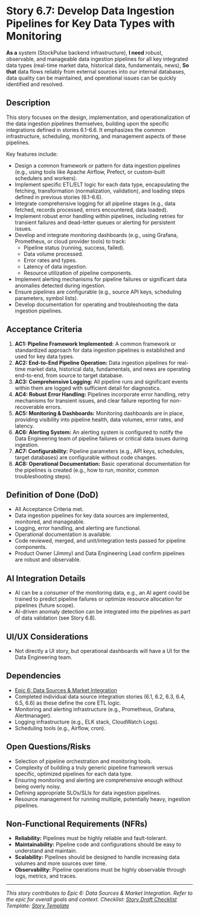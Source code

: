 <!--
Epic: Data Sources & Market Integration
Epic Link: [Epic 6: Data Sources & Market Integration](../epic-6.md)
Story ID: 6.7
Story Title: Develop Data Ingestion Pipelines for Key Data Types with Monitoring
Persona: System (Backend Infrastructure, Data Engineering Team)
Reporter: Jimmy (Product Owner)
Assignee: TBD (Data Engineering Team)
Status: To Do
Estimate: TBD (e.g., 13 Story Points)
Sprint: TBD
Release: TBD
-->

# Story 6.7: Develop Data Ingestion Pipelines for Key Data Types with Monitoring

**As a** system (StockPulse backend infrastructure),
**I need** robust, observable, and manageable data ingestion pipelines for all key integrated data types (real-time market data, historical data, fundamentals, news),
**So that** data flows reliably from external sources into our internal databases, data quality can be maintained, and operational issues can be quickly identified and resolved.

## Description
This story focuses on the design, implementation, and operationalization of the data ingestion pipelines themselves, building upon the specific integrations defined in stories 6.1-6.6. It emphasizes the common infrastructure, scheduling, monitoring, and management aspects of these pipelines.

Key features include:
-   Design a common framework or pattern for data ingestion pipelines (e.g., using tools like Apache Airflow, Prefect, or custom-built schedulers and workers).
-   Implement specific ETL/ELT logic for each data type, encapsulating the fetching, transformation (normalization, validation), and loading steps defined in previous stories (6.1-6.6).
-   Integrate comprehensive logging for all pipeline stages (e.g., data fetched, records processed, errors encountered, data loaded).
-   Implement robust error handling within pipelines, including retries for transient failures and dead-letter queues or alerting for persistent issues.
-   Develop and integrate monitoring dashboards (e.g., using Grafana, Prometheus, or cloud provider tools) to track:
    *   Pipeline status (running, success, failed).
    *   Data volume processed.
    *   Error rates and types.
    *   Latency of data ingestion.
    *   Resource utilization of pipeline components.
-   Implement alerting mechanisms for pipeline failures or significant data anomalies detected during ingestion.
-   Ensure pipelines are configurable (e.g., source API keys, scheduling parameters, symbol lists).
-   Develop documentation for operating and troubleshooting the data ingestion pipelines.

## Acceptance Criteria

1.  **AC1: Pipeline Framework Implemented:** A common framework or standardized approach for data ingestion pipelines is established and used for key data types.
2.  **AC2: End-to-End Pipeline Operation:** Data ingestion pipelines for real-time market data, historical data, fundamentals, and news are operating end-to-end, from source to target database.
3.  **AC3: Comprehensive Logging:** All pipeline runs and significant events within them are logged with sufficient detail for diagnostics.
4.  **AC4: Robust Error Handling:** Pipelines incorporate error handling, retry mechanisms for transient issues, and clear failure reporting for non-recoverable errors.
5.  **AC5: Monitoring & Dashboards:** Monitoring dashboards are in place, providing visibility into pipeline health, data volumes, error rates, and latency.
6.  **AC6: Alerting System:** An alerting system is configured to notify the Data Engineering team of pipeline failures or critical data issues during ingestion.
7.  **AC7: Configurability:** Pipeline parameters (e.g., API keys, schedules, target databases) are configurable without code changes.
8.  **AC8: Operational Documentation:** Basic operational documentation for the pipelines is created (e.g., how to run, monitor, common troubleshooting steps).

## Definition of Done (DoD)

-   All Acceptance Criteria met.
-   Data ingestion pipelines for key data sources are implemented, monitored, and manageable.
-   Logging, error handling, and alerting are functional.
-   Operational documentation is available.
-   Code reviewed, merged, and unit/integration tests passed for pipeline components.
-   Product Owner (Jimmy) and Data Engineering Lead confirm pipelines are robust and observable.

## AI Integration Details

-   AI can be a *consumer* of the monitoring data, e.g., an AI agent could be trained to predict pipeline failures or optimize resource allocation for pipelines (future scope).
-   AI-driven anomaly detection can be integrated into the pipelines as part of data validation (see Story 6.8).

## UI/UX Considerations

-   Not directly a UI story, but operational dashboards will have a UI for the Data Engineering team.

## Dependencies

-   [Epic 6: Data Sources & Market Integration](../epic-6.md)
-   Completed individual data source integration stories (6.1, 6.2, 6.3, 6.4, 6.5, 6.6) as these define the core ETL logic.
-   Monitoring and alerting infrastructure (e.g., Prometheus, Grafana, Alertmanager).
-   Logging infrastructure (e.g., ELK stack, CloudWatch Logs).
-   Scheduling tools (e.g., Airflow, cron).

## Open Questions/Risks

-   Selection of pipeline orchestration and monitoring tools.
-   Complexity of building a truly generic pipeline framework versus specific, optimized pipelines for each data type.
-   Ensuring monitoring and alerting are comprehensive enough without being overly noisy.
-   Defining appropriate SLOs/SLIs for data ingestion pipelines.
-   Resource management for running multiple, potentially heavy, ingestion pipelines.

## Non-Functional Requirements (NFRs)

-   **Reliability:** Pipelines must be highly reliable and fault-tolerant.
-   **Maintainability:** Pipeline code and configurations should be easy to understand and maintain.
-   **Scalability:** Pipelines should be designed to handle increasing data volumes and more sources over time.
-   **Observability:** Pipeline operations must be highly observable through logs, metrics, and traces.

---
*This story contributes to Epic 6: Data Sources & Market Integration. Refer to the epic for overall goals and context.*
*Checklist: [Story Draft Checklist](../../../bmad-agent/checklists/story-draft-checklist.md)*
*Template: [Story Template](../../../bmad-agent/templates/story-tmpl.md)* 